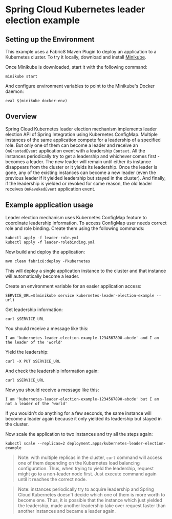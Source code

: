# Spring Cloud Kubernetes leader election example

## Setting up the Environment

This example uses a Fabric8 Maven Plugin to deploy an application to a Kubernetes cluster.
To try it locally, download and install [Minikube](https://minikube.sigs.k8s.io/docs/start/).

Once Minikube is downloaded, start it with the following command:
```
minikube start
```

And configure environment variables to point to the Minikube's Docker daemon:
```
eval $(minikube docker-env)
```

## Overview

Spring Cloud Kubernetes leader election mechanism implements leader election API of Spring Integration using Kubernetes ConfigMap.
Multiple instances of the same application compete for a leadership of a specified role.
But only one of them can become a leader and receive an `OnGrantedEvent` application event with a leadership `Context`.
All the instances periodically try to get a leadership and whichever comes first - becomes a leader.
The new leader will remain until either its instance disappears from the cluster or it yields its leadership.
Once the leader is gone, any of the existing instances can become a new leader (even the previous leader if it yielded leadership but stayed in the cluster). 
And finally, if the leadership is yielded or revoked for some reason, the old leader receives `OnRevokedEvent` application event.

## Example application usage

Leader election mechanism uses Kubernetes ConfigMap feature to coordinate leadership information.
To access ConfigMap user needs correct role and role binding.
Create them using the following commands:
```
kubectl apply -f leader-role.yml
kubectl apply -f leader-rolebinding.yml
```

Now build and deploy the application:
```
mvn clean fabric8:deploy -Pkubernetes
```

This will deploy a single application instance to the cluster and that instance will automatically become a leader.

Create an environment variable for an easier application access:
```
SERVICE_URL=$(minikube service kubernetes-leader-election-example --url)
```

Get leadership information:
```
curl $SERVICE_URL
```

You should receive a message like this:
```
I am 'kubernetes-leader-election-example-1234567890-abcde' and I am the leader of the 'world'
```

Yield the leadership:
```
curl -X PUT $SERVICE_URL
```

And check the leadership information again:
```
curl $SERVICE_URL
```

Now you should receive a message like this:
```
I am 'kubernetes-leader-election-example-1234567890-abcde' but I am not a leader of the 'world'
```

If you wouldn't do anything for a few seconds, the same instance will become a leader again because it only yielded its leadership but stayed in the cluster.

Now scale the application to two instances and try all the steps again:
```
kubectl scale --replicas=2 deployment.apps/kubernetes-leader-election-example
```

> Note: with multiple replicas in the cluster, `curl` command will access one of them depending on the Kubernetes load balancing configuration.
Thus, when trying to yield the leadership, request might go to a non-leader node first. Just execute command again until it reaches the correct node.

> Note: instances periodically try to acquire leadership and Spring Cloud Kubernetes doesn't decide which one of them is more worth to become one.
Thus, it is possible that the instance which just yielded the leadership, made another leadership take over request faster than another instances and became a leader again.
 
